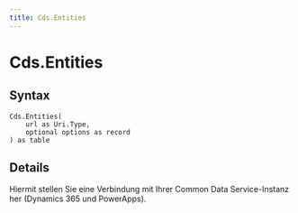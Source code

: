 ```yaml
---
title: Cds.Entities
---
```


# Cds.Entities



## Syntax

```powerquery
Cds.Entities(
    url as Uri.Type,
    optional options as record
) as table
```


## Details

Hiermit stellen Sie eine Verbindung mit Ihrer Common Data Service-Instanz her (Dynamics 365 und PowerApps).


